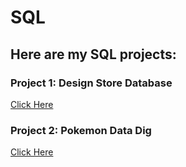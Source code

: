 # SQL
## Here are my SQL projects:
### Project 1: Design Store Database 
[Click Here](https://www.khanacademy.org/computer-programming/project-design-a-store-database/4535701797650432)
### Project 2: Pokemon Data Dig
[Click Here](https://www.khanacademy.org/computer-programming/project-pokemon-data-dig/5490151567704064)
